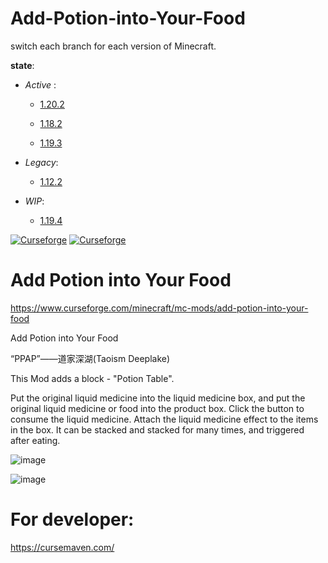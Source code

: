 # Add-Potion-into-Your-Food

switch each branch for each version of Minecraft.

____state____:
-  _Active_ :
 
   + [1.20.2](https://github.com/Ecdcaeb/Add-Potion-into-Your-Food/tree/1.20.2)
 
   + [1.18.2](https://github.com/Ecdcaeb/Add-Potion-into-Your-Food/tree/1.18.2)

   + [1.19.3](https://github.com/Ecdcaeb/Add-Potion-into-Your-Food/tree/1.19.3)

- _Legacy_:

   + [1.12.2](https://github.com/Ecdcaeb/Add-Potion-into-Your-Food/tree/1.12.2)
   
- _WIP_:
    
    + [1.19.4](https://github.com/Ecdcaeb/Add-Potion-into-Your-Food/tree/1.19.4)
   

[![Curseforge](http://cf.way2muchnoise.eu/full_739891_downloads.svg)](https://www.curseforge.com/minecraft/mc-mods/add-potion-into-your-food) [![Curseforge](http://cf.way2muchnoise.eu/versions/For%20MC_739891_all.svg)](https://www.curseforge.com/minecraft/mc-mods/add-potion-into-your-food)

# Add Potion into Your Food

https://www.curseforge.com/minecraft/mc-mods/add-potion-into-your-food

Add Potion into Your Food

“PPAP”——道家深湖(Taoism Deeplake)

This Mod adds a block - "Potion Table".

Put the original liquid medicine into the liquid medicine box, and put the original liquid medicine or food into the product box. Click the button to consume the liquid medicine. Attach the liquid medicine effect to the items in the box. It can be stacked and stacked for many times, and triggered after eating.


![image](https://github.com/Ecdcaeb/Add-Potion-into-Your-Food/assets/107909747/74be40b1-195c-420f-9f64-e15b2e983436)

![image](https://github.com/Ecdcaeb/Add-Potion-into-Your-Food/assets/107909747/573d4666-adeb-459a-a32f-d9daba3fa53d)

# For developer:
https://cursemaven.com/
